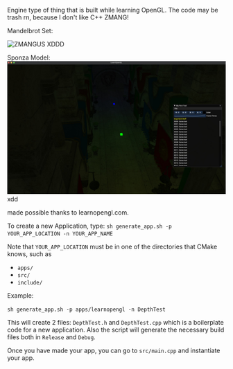 Engine type of thing that is built while learning OpenGL.
The code may be trash rn, because I don't like C++ ZMANG!

Mandelbrot Set:

![ZMANGUS XDDD](gallery/giphy.gif)

Sponza Model:
![Sponza Model + point lights](gallery/img.jpeg)
xdd

made possible thanks to learnopengl.com.

To create a new Application, type:
`sh generate_app.sh -p YOUR_APP_LOCATION -n YOUR_APP_NAME`

Note that `YOUR_APP_LOCATION` must be in one of the directories that CMake knows, such as

- `apps/`
- `src/`
- `include/`

Example:

`sh generate_app.sh -p apps/learnopengl -n DepthTest` 

This will create 2 files: `DepthTest.h` and `DepthTest.cpp` which is a boilerplate code for a new application.
Also the script will generate the necessary build files both in `Release` and `Debug`.

Once you have made your app, you can go to `src/main.cpp` and instantiate your app.


